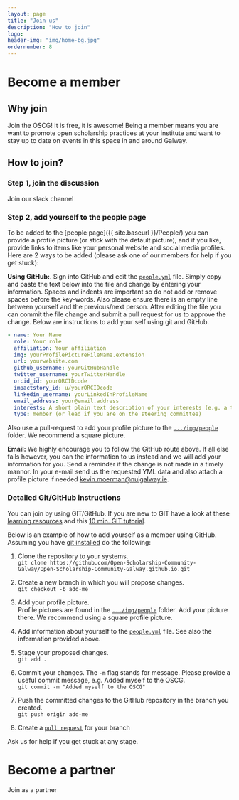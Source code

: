 ```yaml
---
layout: page
title: "Join us"
description: "How to join"
logo:
header-img: "img/home-bg.jpg"
ordernumber: 8
---
```


# Become a member
## Why join
Join the OSCG! It is free, it is awesome! Being a member means you are want to promote open scholarship practices at your institute and want to stay up to date on events in this space in and around Galway. 

## How to join?
### Step 1, join the discussion
Join our slack channel

### Step 2, add yourself to the people page
To be added to the [people page]({{ site.baseurl }}/People/) you can provide a profile picture (or stick with the default picture), and if you like, provide links to items like your personal website and social media profiles. Here are 2 ways to be added (please ask one of our members for help if you get stuck):    
   
**Using GitHub:**. Sign into GitHub and edit the [`people.yml`](https://github.com/Open-Scholarship-Community-Galway/Open-Scholarship-Community-Galway.github.io/tree/master/_data/people.yml) file. Simply copy and paste the text below into the file and change by entering your information. Spaces and indents are important so do not add or remove spaces before the key-words. Also please ensure there is an empty line between yourself and the previous/next person. After editing the file you can commit the file change and submit a pull request for us to approve the change. Below are instructions to add your self using git and GitHub. 

```yml
- name: Your Name
  role: Your role
  affiliation: Your affiliation
  img: yourProfilePictureFileName.extension
  url: yourwebsite.com
  github_username: yourGitHubHandle
  twitter_username: yourTwitterHandle
  orcid_id: yourORCIDcode
  impactstory_id: u/yourORCIDcode
  linkedin_username: yourLinkedInProfileName
  email_address: your@email.address
  interests: A short plain text description of your interests (e.g. a tweet long)
  type: member (or lead if you are on the steering committee)
```

Also use a pull-request to add your profile picture to the [`.../img/people`](https://github.com/Open-Scholarship-Community-Galway/Open-Scholarship-Community-Galway.github.io/tree/master/img/people) folder. We recommend a square picture.    
   
**Email:** We highly encourage you to follow the GitHub route above. If all else fails however, you can the information to us instead and we will add your information for you. Send a reminder if the change is not made in a timely mannor. In your e-mail send us the requested YML data and also attach a profile picture if needed [kevin.moerman@nuigalway.ie](mailto:kevin.moerman@nuigalway.ie). 

### Detailed Git/GitHub instructions
You can join by using GIT/GitHub. If you are new to GIT have a look at these [learning resources](https://help.github.com/articles/git-and-github-learning-resources/) and this [10 min. GIT tutorial](https://try.github.io/levels/1/challenges/1).
 
Below is an example of how to add yourself as a member using GitHub. Assuming you have [git installed](https://git-scm.com/book/en/v2/Getting-Started-Installing-Git) do the following:

1. Clone the repository to your systems.   
`git clone https://github.com/Open-Scholarship-Community-Galway/Open-Scholarship-Community-Galway.github.io.git`   

2. Create a new branch in which you will propose changes.   
`git checkout -b add-me`

3. Add your profile picture.    
Profile pictures are found in the [`.../img/people`](https://github.com/Open-Scholarship-Community-Galway/Open-Scholarship-Community-Galway.github.io/tree/master/img/people) folder. Add your picture there. We recommend using a square profile picture. 

4. Add information about yourself to the  [`people.yml`](https://github.com/Open-Scholarship-Community-Galway/Open-Scholarship-Community-Galway.github.io/tree/master/_data/people.yml) file. See also the information provided above. 
   
5. Stage your proposed changes.  
`git add .`

6. Commit your changes. The `-m` flag stands for message. Please provide a useful commit message, e.g. Added myself to the OSCG.   
`git commit -m "Added myself to the OSCG"`

7. Push the committed changes to the GitHub repository in the branch you created.   
 `git push origin add-me`

8. Create a [`pull request`](https://help.github.com/articles/creating-a-pull-request/) for your branch

Ask us for help if you get stuck at any stage. 

# Become a partner
Join as a partner

